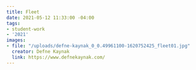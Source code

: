 ```yaml
---
title: Fleet
date: 2021-05-12 11:33:00 -04:00
tags:
- student-work
- '2021'
images:
- file: "/uploads/defne-kaynak_0_0.49961100-1620752425_fleet01.jpg"
  creator: Defne Kaynak
  link: https://www.defnekaynak.com/
---
```


